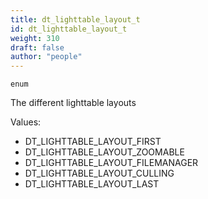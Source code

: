 ```yaml
---
title: dt_lighttable_layout_t
id: dt_lighttable_layout_t
weight: 310
draft: false
author: "people"
---
```


`enum`

The different lighttable layouts

Values:
* DT_LIGHTTABLE_LAYOUT_FIRST
* DT_LIGHTTABLE_LAYOUT_ZOOMABLE
* DT_LIGHTTABLE_LAYOUT_FILEMANAGER
* DT_LIGHTTABLE_LAYOUT_CULLING
* DT_LIGHTTABLE_LAYOUT_LAST

